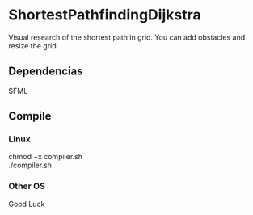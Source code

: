 # ShortestPathfindingDijkstra
Visual research of the shortest path in grid. You can add obstacles and resize the grid.  

## Dependencias
SFML  

## Compile 
### Linux
chmod +x compiler.sh  
./compiler.sh
### Other OS
Good Luck
